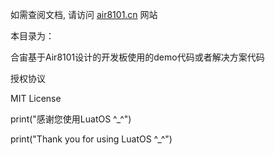 如需查阅文档, 请访问 [air8101.cn](http://air8101.cn) 网站

本目录为：

合宙基于Air8101设计的开发板使用的demo代码或者解决方案代码


授权协议

MIT License

print("感谢您使用LuatOS ^_^")

print("Thank you for using LuatOS ^_^")
